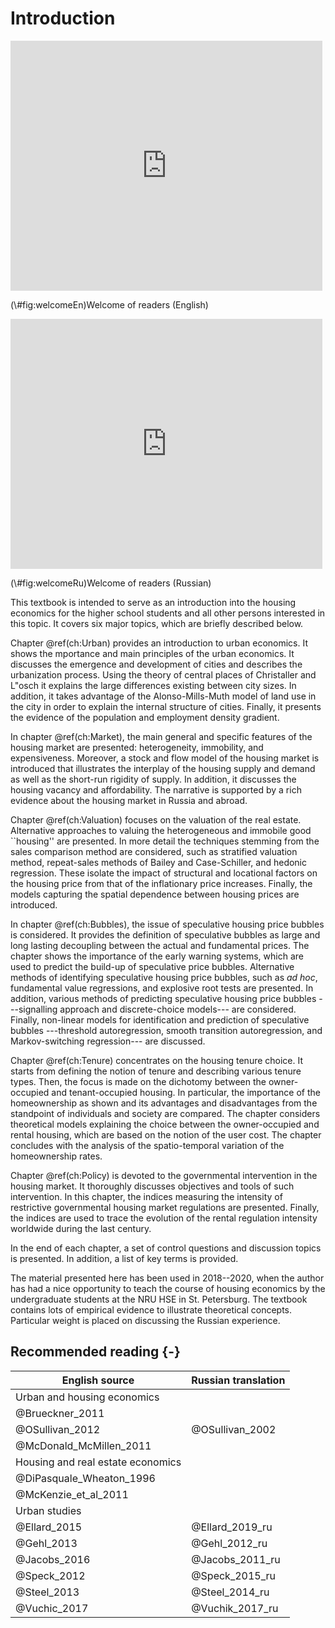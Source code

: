 # Introduction

<div class="figure">
<iframe src="https://www.youtube.com/embed/rSUF5i9MI1M" width="99%" height="400px" style="border: none;"></iframe>
<p class="caption">(\#fig:welcomeEn)Welcome of readers (English)</p>
</div>

<div class="figure">
<iframe src="https://www.youtube.com/embed/2fj3u87GRbQ" width="99%" height="400px" style="border: none;"></iframe>
<p class="caption">(\#fig:welcomeRu)Welcome of readers (Russian)</p>
</div>

This textbook is intended to serve as an introduction into the housing economics for the higher school students and all other persons interested in this topic. It  covers six major topics, which are briefly described below.

Chapter \@ref(ch:Urban) provides an introduction to urban economics. It shows the mportance and main principles of the urban economics. It discusses the emergence and development of cities and describes the urbanization process. Using the theory of central places of Christaller and L\"osch it explains the large differences existing between city sizes. In addition, it takes advantage of the Alonso-Mills-Muth model of land use in the city in order to explain the internal structure of cities. Finally, it presents the evidence of the population and employment density gradient.

In chapter \@ref(ch:Market), the main general and specific features of the housing market are presented: heterogeneity, immobility, and expensiveness. Moreover, a stock and flow model of the housing market is introduced that illustrates the interplay of the housing supply and demand as well as the short-run rigidity of supply. In addition, it discusses the housing vacancy and affordability. The narrative is supported by a rich evidence about the housing market in Russia and abroad.

Chapter \@ref(ch:Valuation) focuses on the valuation of the real estate. Alternative approaches to valuing the heterogeneous and immobile good ``housing'' are presented. In more detail the techniques stemming from the sales comparison method are considered, such as stratified valuation method, repeat-sales methods of Bailey and Case-Schiller, and hedonic regression. These isolate the impact of structural and locational factors on the housing price from that of the inflationary price increases. Finally, the models capturing the spatial dependence between housing prices are introduced.

In chapter \@ref(ch:Bubbles), the issue of speculative housing price bubbles is considered. It provides the definition of speculative bubbles as large and long lasting decoupling between the actual and fundamental prices. The chapter shows the importance of the early warning systems, which are used to predict the build-up of speculative price bubbles. Alternative methods of identifying speculative housing price bubbles, such as *ad hoc*, fundamental value regressions, and explosive root tests are presented. In addition, various methods of predicting speculative housing price bubbles ---signalling approach and discrete-choice models--- are considered. Finally, non-linear models for identification and prediction of speculative bubbles ---threshold autoregression, smooth transition autoregression, and Markov-switching regression--- are discussed.

Chapter \@ref(ch:Tenure) concentrates on the housing tenure choice. It starts from defining the notion of tenure and describing various tenure types. Then, the focus is made on the dichotomy between the owner-occupied and tenant-occupied housing. In particular, the importance of the homeownership as shown and its advantages and disadvantages from the standpoint of individuals and society are compared. The chapter considers theoretical models explaining the choice between the owner-occupied and rental housing, which are based on the notion of the user cost. The chapter concludes with the analysis of the spatio-temporal variation of the homeownership rates.

Chapter \@ref(ch:Policy) is devoted to the governmental intervention in the housing market. It thoroughly discusses objectives and tools of such intervention. In this chapter, the indices measuring the intensity of restrictive governmental housing market regulations are presented. Finally, the indices are used to trace the evolution of the rental regulation intensity worldwide during the last century.

In the end of each chapter, a set of control questions and discussion topics is presented. In addition, a list of key terms is provided. 

The material presented here has been used in 2018--2020, when the author has had a nice opportunity to teach the course of housing economics by the undergraduate students at the NRU HSE in St. Petersburg. The textbook contains lots of empirical evidence to illustrate theoretical concepts. Particular weight is placed on discussing the Russian experience.

## Recommended reading {-}

| English source | Russian translation |
|----------------|:--------------------|
|Urban and housing economics |
| @Brueckner_2011 | | 
| @OSullivan_2012 | @OSullivan_2002 |
| @McDonald_McMillen_2011 ||
| Housing and real estate economics	|
| @DiPasquale_Wheaton_1996 ||
| @McKenzie_et_al_2011 | |
| Urban studies |
| @Ellard_2015 | @Ellard_2019_ru |
| @Gehl_2013 | @Gehl_2012_ru |
| @Jacobs_2016 | @Jacobs_2011_ru |
| @Speck_2012 | @Speck_2015_ru |
| @Steel_2013 | @Steel_2014_ru |
| @Vuchic_2017 | @Vuchik_2017_ru |
